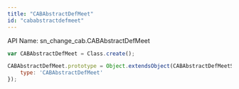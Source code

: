 ```yaml
---
title: "CABAbstractDefMeet"
id: "cababstractdefmeet"
---
```


API Name: sn_change_cab.CABAbstractDefMeet

```js
var CABAbstractDefMeet = Class.create();

CABAbstractDefMeet.prototype = Object.extendsObject(CABAbstractDefMeetSNC, {
    type: 'CABAbstractDefMeet'
});
```